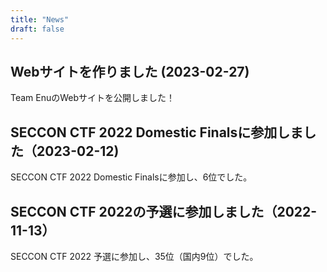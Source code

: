 ```yaml
---
title: "News"
draft: false
---
```



## Webサイトを作りました (2023-02-27)  

Team EnuのWebサイトを公開しました！

## SECCON CTF 2022 Domestic Finalsに参加しました（2023-02-12)

SECCON CTF 2022 Domestic Finalsに参加し、6位でした。

## SECCON CTF 2022の予選に参加しました（2022-11-13）

SECCON CTF 2022 予選に参加し、35位（国内9位）でした。

<!-- ## スタックに関するPwnの勉強会（2022-11-11） -->

<!-- もうすぐSECCON予選ということで、通常の勉強会に加えて、イベントとして昨年のPwn問題を題材に勉強会を開催しました。  	 -->

<!-- - [詳細](../posts/2022111101/) -->
